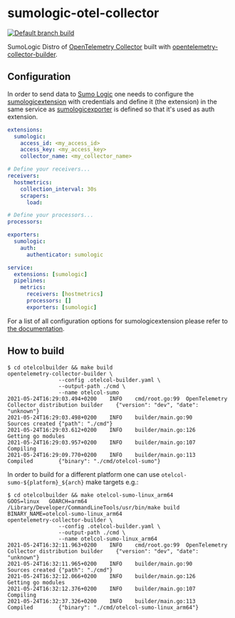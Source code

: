 # sumologic-otel-collector

[![Default branch build](https://github.com/SumoLogic/sumologic-otel-collector/actions/workflows/dev_builds.yml/badge.svg)](https://github.com/SumoLogic/sumologic-otel-collector/actions/workflows/dev_builds.yml)

SumoLogic Distro of [OpenTelemetry Collector][otc_link] built with
[opentelemetry-collector-builder][otc_builder_link].

[otc_link]: https://github.com/open-telemetry/opentelemetry-collector
[otc_builder_link]: https://github.com/open-telemetry/opentelemetry-collector-builder

## Configuration

In order to send data to [Sumo Logic][sumologic_webpage] one needs to configure
the [sumologicextension][sumologicextension] with credentials and define it (the extension) in the same service
as [sumologicexporter][sumologicexporter] is defined so that it's used as auth
extension.

```yaml
extensions:
  sumologic:
    access_id: <my_access_id>
    access_key: <my_access_key>
    collector_name: <my_collector_name>

# Define your receivers...
receivers:
  hostmetrics:
    collection_interval: 30s
    scrapers:
      load:

# Define your processors...
processors:

exporters:
  sumologic:
    auth:
      authenticator: sumologic

service:
  extensions: [sumologic]
  pipelines:
    metrics:
      receivers: [hostmetrics]
      processors: []
      exporters: [sumologic]
```

For a list of all configuration options for sumologicextension please refer to
[the documentation][sumologicextension_configuration].

[sumologic_webpage]: https://www.sumologic.com/
[sumologicexporter]: ./pkg/exporter/sumologicexporter/
[sumologicextension]: ./pkg/extension/sumologicextension/
[sumologicextension_configuration]: ./pkg/extension/sumologicextension#configuration

## How to build

```
$ cd otelcolbuilder && make build
opentelemetry-collector-builder \
                --config .otelcol-builder.yaml \
                --output-path ./cmd \
                --name otelcol-sumo
2021-05-24T16:29:03.494+0200    INFO    cmd/root.go:99  OpenTelemetry Collector distribution builder    {"version": "dev", "date": "unknown"}
2021-05-24T16:29:03.498+0200    INFO    builder/main.go:90      Sources created {"path": "./cmd"}
2021-05-24T16:29:03.612+0200    INFO    builder/main.go:126     Getting go modules
2021-05-24T16:29:03.957+0200    INFO    builder/main.go:107     Compiling
2021-05-24T16:29:09.770+0200    INFO    builder/main.go:113     Compiled        {"binary": "./cmd/otelcol-sumo"}
```

In order to build for a different platform one can use `otelcol-sumo-${platform}_${arch}`
make targets e.g.:

```
$ cd otelcolbuilder && make otelcol-sumo-linux_arm64
GOOS=linux   GOARCH=arm64 /Library/Developer/CommandLineTools/usr/bin/make build BINARY_NAME=otelcol-sumo-linux_arm64
opentelemetry-collector-builder \
                --config .otelcol-builder.yaml \
                --output-path ./cmd \
                --name otelcol-sumo-linux_arm64
2021-05-24T16:32:11.963+0200    INFO    cmd/root.go:99  OpenTelemetry Collector distribution builder    {"version": "dev", "date": "unknown"}
2021-05-24T16:32:11.965+0200    INFO    builder/main.go:90      Sources created {"path": "./cmd"}
2021-05-24T16:32:12.066+0200    INFO    builder/main.go:126     Getting go modules
2021-05-24T16:32:12.376+0200    INFO    builder/main.go:107     Compiling
2021-05-24T16:32:37.326+0200    INFO    builder/main.go:113     Compiled        {"binary": "./cmd/otelcol-sumo-linux_arm64"}
```
